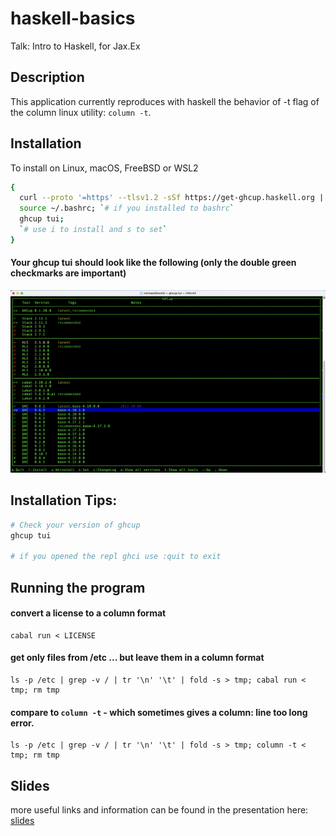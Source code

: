 # haskell-basics
Talk: Intro to Haskell, for Jax.Ex

## Description
This application currently reproduces with haskell the behavior of -t flag of the column linux utility: `column -t`.

## Installation
To install on Linux, macOS, FreeBSD or WSL2
```bash 
{
  curl --proto '=https' --tlsv1.2 -sSf https://get-ghcup.haskell.org | sh;
  source ~/.bashrc; `# if you installed to bashrc`
  ghcup tui; 
  `# use i to install and s to set`
}
```

#### Your ghcup tui should look like the following (only the double green checkmarks are important)
![ghcup_tui_example](doc/ghcup_tui_example.png)


## Installation Tips:
```bash
# Check your version of ghcup
ghcup tui

# if you opened the repl ghci use :quit to exit

```

## Running the program

#### convert a license to a column format
```
cabal run < LICENSE
```

#### get only files from /etc ... but leave them in a column format
```
ls -p /etc | grep -v / | tr '\n' '\t' | fold -s > tmp; cabal run < tmp; rm tmp
```

#### compare to `column -t` - which sometimes gives a column: line too long error.
```
ls -p /etc | grep -v / | tr '\n' '\t' | fold -s > tmp; column -t < tmp; rm tmp
```

## Slides
more useful links and information can be found in the presentation here: [slides](/doc/slides.md)

